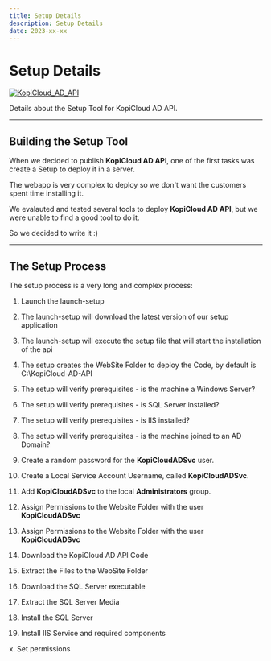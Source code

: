 ```yaml
---
title: Setup Details
description: Setup Details
date: 2023-xx-xx
---
```


# Setup Details
[![KopiCloud_AD_API](https://img.shields.io/badge/kopiCloud_ad-v1.0+-blueviolet.svg)](https://adapi.kopicloud.com)

Details about the Setup Tool for KopiCloud AD API.

-----

## Building the Setup Tool

When we decided to publish **KopiCloud AD API**, one of the first tasks was create a Setup to deploy it in a server.

The webapp is very complex to deploy so we don't want the customers spent time installing it.

We evalauted and tested several tools to deploy **KopiCloud AD API**, but we were unable to find a good tool to do it.

So we decided to write it :)

-----

## The Setup Process

The setup process is a very long and complex process:

1. Launch the launch-setup

2. The launch-setup will download the latest version of our setup application

3. The launch-setup will execute the setup file that will start the installation of the api

4. The setup creates the WebSite Folder to deploy the Code, by default is C:\KopiCloud-AD-API

5. The setup will verify prerequisites - is the machine a Windows Server?

6. The setup will verify prerequisites - is SQL Server installed?

7. The setup will verify prerequisites - is IIS installed?

8. The setup will verify prerequisites - is the machine joined to an AD Domain?

9. Create a random password for the **KopiCloudADSvc** user.

10. Create a Local Service Account Username, called **KopiCloudADSvc**.

11. Add **KopiCloudADSvc** to the local **Administrators** group.

12. Assign Permissions to the Website Folder with the user **KopiCloudADSvc**

13. Assign Permissions to the Website Folder with the user **KopiCloudADSvc**

14. Download the KopiCloud AD API Code

15. Extract the Files to the WebSite Folder

16. Download the SQL Server executable

17. Extract the SQL Server Media

18. Install the SQL Server

19. Install IIS Service and required components


x. Set permissions
